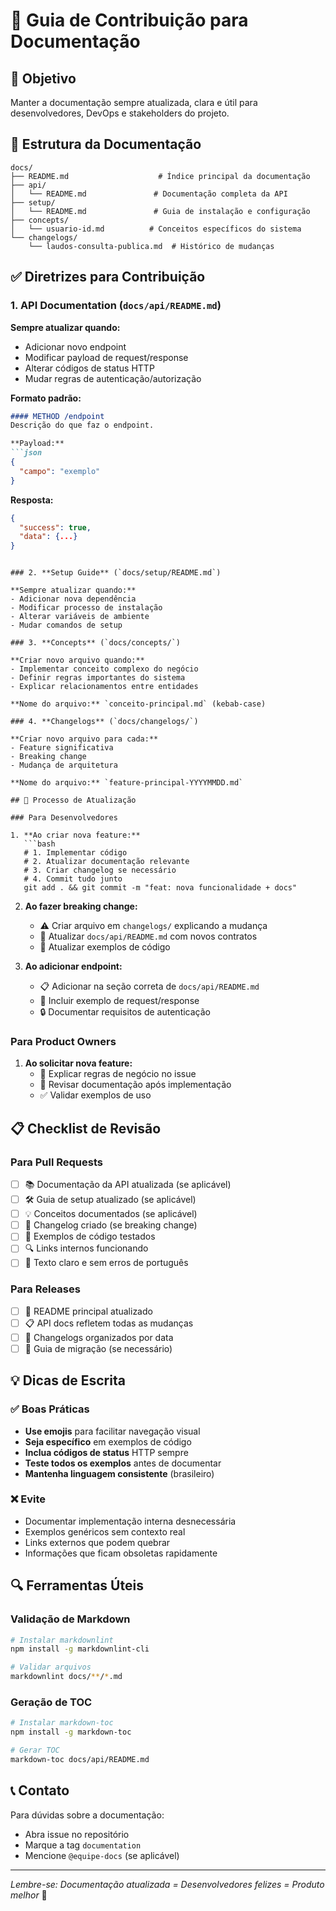 # 📝 Guia de Contribuição para Documentação

## 🎯 Objetivo

Manter a documentação sempre atualizada, clara e útil para desenvolvedores, DevOps e stakeholders do projeto.

## 📁 Estrutura da Documentação

```
docs/
├── README.md                    # Índice principal da documentação
├── api/
│   └── README.md               # Documentação completa da API
├── setup/
│   └── README.md               # Guia de instalação e configuração
├── concepts/
│   └── usuario-id.md          # Conceitos específicos do sistema
└── changelogs/
    └── laudos-consulta-publica.md  # Histórico de mudanças
```

## ✅ Diretrizes para Contribuição

### 1. **API Documentation** (`docs/api/README.md`)

**Sempre atualizar quando:**
- Adicionar novo endpoint
- Modificar payload de request/response
- Alterar códigos de status HTTP
- Mudar regras de autenticação/autorização

**Formato padrão:**
```markdown
#### METHOD /endpoint
Descrição do que faz o endpoint.

**Payload:**
```json
{
  "campo": "exemplo"
}
```

**Resposta:**
```json
{
  "success": true,
  "data": {...}
}
```
```

### 2. **Setup Guide** (`docs/setup/README.md`)

**Sempre atualizar quando:**
- Adicionar nova dependência
- Modificar processo de instalação
- Alterar variáveis de ambiente
- Mudar comandos de setup

### 3. **Concepts** (`docs/concepts/`)

**Criar novo arquivo quando:**
- Implementar conceito complexo do negócio
- Definir regras importantes do sistema
- Explicar relacionamentos entre entidades

**Nome do arquivo:** `conceito-principal.md` (kebab-case)

### 4. **Changelogs** (`docs/changelogs/`)

**Criar novo arquivo para cada:**
- Feature significativa
- Breaking change
- Mudança de arquitetura

**Nome do arquivo:** `feature-principal-YYYYMMDD.md`

## 🔄 Processo de Atualização

### Para Desenvolvedores

1. **Ao criar nova feature:**
   ```bash
   # 1. Implementar código
   # 2. Atualizar documentação relevante
   # 3. Criar changelog se necessário
   # 4. Commit tudo junto
   git add . && git commit -m "feat: nova funcionalidade + docs"
   ```

2. **Ao fazer breaking change:**
   - ⚠️ Criar arquivo em `changelogs/` explicando a mudança
   - 📝 Atualizar `docs/api/README.md` com novos contratos
   - 🔄 Atualizar exemplos de código

3. **Ao adicionar endpoint:**
   - 📋 Adicionar na seção correta de `docs/api/README.md`
   - 🧪 Incluir exemplo de request/response
   - 🔒 Documentar requisitos de autenticação

### Para Product Owners

1. **Ao solicitar nova feature:**
   - 💭 Explicar regras de negócio no issue
   - 📝 Revisar documentação após implementação
   - ✅ Validar exemplos de uso

## 📋 Checklist de Revisão

### Para Pull Requests

- [ ] 📚 Documentação da API atualizada (se aplicável)
- [ ] 🛠️ Guia de setup atualizado (se aplicável)
- [ ] 💡 Conceitos documentados (se aplicável)
- [ ] 📝 Changelog criado (se breaking change)
- [ ] 🧪 Exemplos de código testados
- [ ] 🔍 Links internos funcionando
- [ ] 📖 Texto claro e sem erros de português

### Para Releases

- [ ] 🎯 README principal atualizado
- [ ] 📋 API docs refletem todas as mudanças
- [ ] 🔄 Changelogs organizados por data
- [ ] 🚀 Guia de migração (se necessário)

## 💡 Dicas de Escrita

### ✅ Boas Práticas

- **Use emojis** para facilitar navegação visual
- **Seja específico** em exemplos de código
- **Inclua códigos de status** HTTP sempre
- **Teste todos os exemplos** antes de documentar
- **Mantenha linguagem consistente** (brasileiro)

### ❌ Evite

- Documentar implementação interna desnecessária
- Exemplos genéricos sem contexto real
- Links externos que podem quebrar
- Informações que ficam obsoletas rapidamente

## 🔍 Ferramentas Úteis

### Validação de Markdown
```bash
# Instalar markdownlint
npm install -g markdownlint-cli

# Validar arquivos
markdownlint docs/**/*.md
```

### Geração de TOC
```bash
# Instalar markdown-toc
npm install -g markdown-toc

# Gerar TOC
markdown-toc docs/api/README.md
```

## 📞 Contato

Para dúvidas sobre a documentação:
- Abra issue no repositório
- Marque a tag `documentation`
- Mencione `@equipe-docs` (se aplicável)

---

*Lembre-se: Documentação atualizada = Desenvolvedores felizes = Produto melhor* 🚀